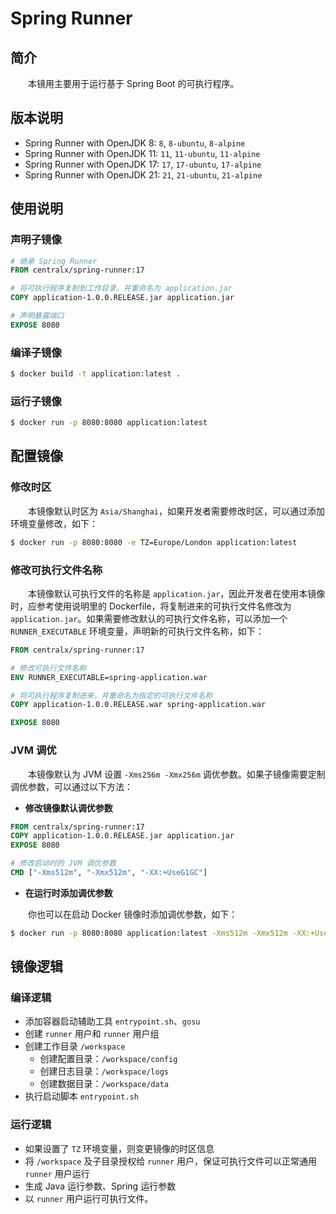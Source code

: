 # Spring Runner
## 简介
&emsp;&emsp;本镜用主要用于运行基于 Spring Boot 的可执行程序。

## 版本说明

- Spring Runner with OpenJDK 8: `8`, `8-ubuntu`, `8-alpine`
- Spring Runner with OpenJDK 11: `11`, `11-ubuntu`, `11-alpine`
- Spring Runner with OpenJDK 17: `17`, `17-ubuntu`, `17-alpine`
- Spring Runner with OpenJDK 21: `21`, `21-ubuntu`, `21-alpine`

## 使用说明
### 声明子镜像

```dockerfile
# 继承 Spring Runner
FROM centralx/spring-runner:17

# 将可执行程序复制到工作目录，并重命名为 application.jar
COPY application-1.0.0.RELEASE.jar application.jar

# 声明暴露端口
EXPOSE 8080
```

### 编译子镜像

```bash
$ docker build -t application:latest .
```

### 运行子镜像

```bash
$ docker run -p 8080:8080 application:latest
```

##  配置镜像
### 修改时区
&emsp;&emsp;本镜像默认时区为 `Asia/Shanghai`，如果开发者需要修改时区，可以通过添加环境变量修改，如下：

```bash
$ docker run -p 8080:8080 -e TZ=Europe/London application:latest
```

### 修改可执行文件名称
&emsp;&emsp;本镜像默认可执行文件的名称是 `application.jar`，因此开发者在使用本镜像时，应参考使用说明里的 Dockerfile，将复制进来的可执行文件名修改为 `application.jar`。如果需要修改默认的可执行文件名称，可以添加一个 `RUNNER_EXECUTABLE` 环境变量，声明新的可执行文件名称，如下：

```dockerfile
FROM centralx/spring-runner:17

# 修改可执行文件名称
ENV RUNNER_EXECUTABLE=spring-application.war

# 将可执行程序复制进来，并重命名为指定的可执行文件名称
COPY application-1.0.0.RELEASE.war spring-application.war

EXPOSE 8080
```

### JVM 调优
&emsp;&emsp;本镜像默认为 JVM 设置 `-Xms256m -Xmx256m` 调优参数。如果子镜像需要定制调优参数，可以通过以下方法：

- **修改镜像默认调优参数**

```dockerfile
FROM centralx/spring-runner:17
COPY application-1.0.0.RELEASE.jar application.jar
EXPOSE 8080

# 修改启动时的 JVM 调优参数
CMD ["-Xms512m", "-Xmx512m", "-XX:+UseG1GC"]
```

- **在运行时添加调优参数**

&emsp;&emsp;你也可以在启动 Docker 镜像时添加调优参数，如下：

```bash
$ docker run -p 8080:8080 application:latest -Xms512m -Xmx512m -XX:+UseG1GC
```

## 镜像逻辑
### 编译逻辑
- 添加容器启动辅助工具 `entrypoint.sh`、`gosu`
- 创建 `runner` 用户和 `runner` 用户组
- 创建工作目录 `/workspace`
    - 创建配置目录：`/workspace/config`
    - 创建日志目录：`/workspace/logs`
    - 创建数据目录：`/workspace/data`
- 执行启动脚本 `entrypoint.sh`

### 运行逻辑
- 如果设置了 `TZ` 环境变量，则变更镜像的时区信息
- 将 `/workspace` 及子目录授权给 `runner` 用户，保证可执行文件可以正常通用 `runner` 用户运行
- 生成 Java 运行参数、Spring 运行参数
- 以 `runner` 用户运行可执行文件。